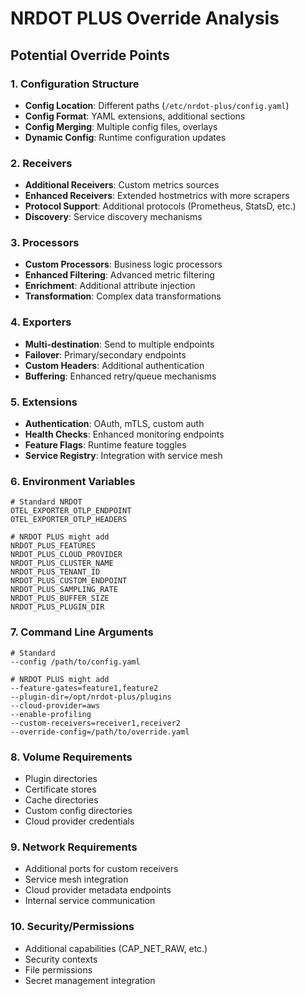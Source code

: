 # NRDOT PLUS Override Analysis

## Potential Override Points

### 1. Configuration Structure
- **Config Location**: Different paths (`/etc/nrdot-plus/config.yaml`)
- **Config Format**: YAML extensions, additional sections
- **Config Merging**: Multiple config files, overlays
- **Dynamic Config**: Runtime configuration updates

### 2. Receivers
- **Additional Receivers**: Custom metrics sources
- **Enhanced Receivers**: Extended hostmetrics with more scrapers
- **Protocol Support**: Additional protocols (Prometheus, StatsD, etc.)
- **Discovery**: Service discovery mechanisms

### 3. Processors
- **Custom Processors**: Business logic processors
- **Enhanced Filtering**: Advanced metric filtering
- **Enrichment**: Additional attribute injection
- **Transformation**: Complex data transformations

### 4. Exporters
- **Multi-destination**: Send to multiple endpoints
- **Failover**: Primary/secondary endpoints
- **Custom Headers**: Additional authentication
- **Buffering**: Enhanced retry/queue mechanisms

### 5. Extensions
- **Authentication**: OAuth, mTLS, custom auth
- **Health Checks**: Enhanced monitoring endpoints
- **Feature Flags**: Runtime feature toggles
- **Service Registry**: Integration with service mesh

### 6. Environment Variables
```
# Standard NRDOT
OTEL_EXPORTER_OTLP_ENDPOINT
OTEL_EXPORTER_OTLP_HEADERS

# NRDOT PLUS might add
NRDOT_PLUS_FEATURES
NRDOT_PLUS_CLOUD_PROVIDER
NRDOT_PLUS_CLUSTER_NAME
NRDOT_PLUS_TENANT_ID
NRDOT_PLUS_CUSTOM_ENDPOINT
NRDOT_PLUS_SAMPLING_RATE
NRDOT_PLUS_BUFFER_SIZE
NRDOT_PLUS_PLUGIN_DIR
```

### 7. Command Line Arguments
```
# Standard
--config /path/to/config.yaml

# NRDOT PLUS might add
--feature-gates=feature1,feature2
--plugin-dir=/opt/nrdot-plus/plugins
--cloud-provider=aws
--enable-profiling
--custom-receivers=receiver1,receiver2
--override-config=/path/to/override.yaml
```

### 8. Volume Requirements
- Plugin directories
- Certificate stores
- Cache directories
- Custom config directories
- Cloud provider credentials

### 9. Network Requirements
- Additional ports for custom receivers
- Service mesh integration
- Cloud provider metadata endpoints
- Internal service communication

### 10. Security/Permissions
- Additional capabilities (CAP_NET_RAW, etc.)
- Security contexts
- File permissions
- Secret management integration